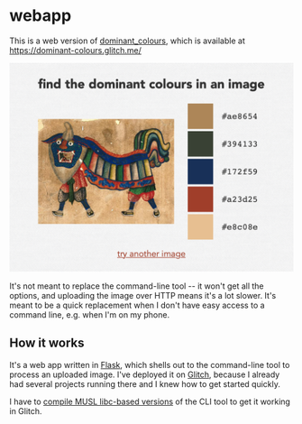 # webapp

This is a web version of [dominant_colours], which is available at <https://dominant-colours.glitch.me/>

<img src="screenshot.png" alt="A screenshot of the web app. It says 'find the dominant colours in an image' in bold letters at the top, then an illustration of two people in a Chinese dragon costume. On the right hand side are the dominant colours from that image: brown, blue, red and yellow, along with hex codes. At the bottom is a red-coloured link 'try another image'.">

It's not meant to replace the command-line tool -- it won't get all the options, and uploading the image over HTTP means it's a lot slower.
It's meant to be a quick replacement when I don't have easy access to a command line, e.g. when I'm on my phone.

[dominant_colours]: https://github.com/alexwlchan/dominant_colours



## How it works

It's a web app written in [Flask], which shells out to the command-line tool to process an uploaded image.
I've deployed it on [Glitch], because I already had several projects running there and I knew how to get started quickly.

I have to [compile MUSL libc-based versions][compile] of the CLI tool to get it working in Glitch.

[Flask]: https://pypi.org/project/Flask/
[Glitch]: https://glitch.com/
[compile]: https://alexwlchan.net/2022/05/rust-on-glitch/
